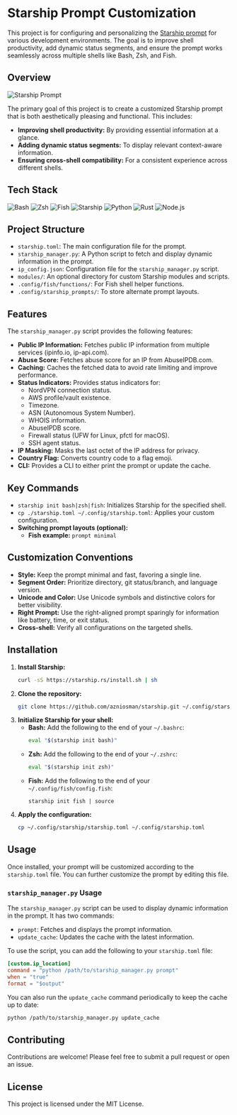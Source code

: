 # Starship Prompt Customization

This project is for configuring and personalizing the [Starship prompt](https://starship.rs) for various development environments. The goal is to improve shell productivity, add dynamic status segments, and ensure the prompt works seamlessly across multiple shells like Bash, Zsh, and Fish.

## Overview

![Starship Prompt](@warp-screenshot.png)

The primary goal of this project is to create a customized Starship prompt that is both aesthetically pleasing and functional. This includes:

*   **Improving shell productivity:** By providing essential information at a glance.
*   **Adding dynamic status segments:** To display relevant context-aware information.
*   **Ensuring cross-shell compatibility:** For a consistent experience across different shells.

## Tech Stack

![Bash](https://img.shields.io/badge/Shell-Bash-blue)
![Zsh](https://img.shields.io/badge/Shell-Zsh-blue)
![Fish](https://img.shields.io/badge/Shell-Fish-blue)
![Starship](https://img.shields.io/badge/Prompt%20Engine-Starship-red)
![Python](https://img.shields.io/badge/Language-Python-yellow)
![Rust](https://img.shields.io/badge/Language-Rust-orange)
![Node.js](https://img.shields.io/badge/Language-Node.js-green)

## Project Structure

*   `starship.toml`: The main configuration file for the prompt.
*   `starship_manager.py`: A Python script to fetch and display dynamic information in the prompt.
*   `ip_config.json`: Configuration file for the `starship_manager.py` script.
*   `modules/`: An optional directory for custom Starship modules and scripts.
*   `.config/fish/functions/`: For Fish shell helper functions.
*   `.config/starship_prompts/`: To store alternate prompt layouts.

## Features

The `starship_manager.py` script provides the following features:

*   **Public IP Information:** Fetches public IP information from multiple services (ipinfo.io, ip-api.com).
*   **Abuse Score:** Fetches abuse score for an IP from AbuseIPDB.com.
*   **Caching:** Caches the fetched data to avoid rate limiting and improve performance.
*   **Status Indicators:** Provides status indicators for:
    *   NordVPN connection status.
    *   AWS profile/vault existence.
    *   Timezone.
    *   ASN (Autonomous System Number).
    *   WHOIS information.
    *   AbuseIPDB score.
    *   Firewall status (UFW for Linux, pfctl for macOS).
    *   SSH agent status.
*   **IP Masking:** Masks the last octet of the IP address for privacy.
*   **Country Flag:** Converts country code to a flag emoji.
*   **CLI:** Provides a CLI to either print the prompt or update the cache.

## Key Commands

*   `starship init bash|zsh|fish`: Initializes Starship for the specified shell.
*   `cp ./starship.toml ~/.config/starship.toml`: Applies your custom configuration.
*   **Switching prompt layouts (optional):**
    *   **Fish example:** `prompt minimal`

## Customization Conventions

*   **Style:** Keep the prompt minimal and fast, favoring a single line.
*   **Segment Order:** Prioritize directory, git status/branch, and language version.
*   **Unicode and Color:** Use Unicode symbols and distinctive colors for better visibility.
*   **Right Prompt:** Use the right-aligned prompt sparingly for information like battery, time, or exit status.
*   **Cross-shell:** Verify all configurations on the targeted shells.

## Installation

1.  **Install Starship:**
    ```bash
    curl -sS https://starship.rs/install.sh | sh
    ```
2.  **Clone the repository:**
    ```bash
    git clone https://github.com/azniosman/starship.git ~/.config/starship
    ```
3.  **Initialize Starship for your shell:**
    *   **Bash:** Add the following to the end of your `~/.bashrc`:
        ```bash
        eval "$(starship init bash)"
        ```
    *   **Zsh:** Add the following to the end of your `~/.zshrc`:
        ```bash
        eval "$(starship init zsh)"
        ```
    *   **Fish:** Add the following to the end of your `~/.config/fish/config.fish`:
        ```fish
        starship init fish | source
        ```
4.  **Apply the configuration:**
    ```bash
    cp ~/.config/starship/starship.toml ~/.config/starship.toml
    ```

## Usage

Once installed, your prompt will be customized according to the `starship.toml` file. You can further customize the prompt by editing this file.

### `starship_manager.py` Usage

The `starship_manager.py` script can be used to display dynamic information in the prompt. It has two commands:

*   `prompt`: Fetches and displays the prompt information.
*   `update_cache`: Updates the cache with the latest information.

To use the script, you can add the following to your `starship.toml` file:

```toml
[custom.ip_location]
command = "python /path/to/starship_manager.py prompt"
when = "true"
format = "$output"
```

You can also run the `update_cache` command periodically to keep the cache up to date:

```bash
python /path/to/starship_manager.py update_cache
```

## Contributing

Contributions are welcome! Please feel free to submit a pull request or open an issue.

## License

This project is licensed under the MIT License.
